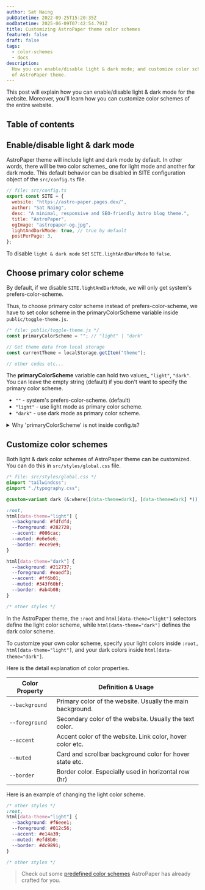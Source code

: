 ```yaml
---
author: Sat Naing
pubDatetime: 2022-09-25T15:20:35Z
modDatetime: 2025-06-09T07:42:54.791Z
title: Customizing AstroPaper theme color schemes
featured: false
draft: false
tags:
  - color-schemes
  - docs
description:
  How you can enable/disable light & dark mode; and customize color schemes
  of AstroPaper theme.
---
```


This post will explain how you can enable/disable light & dark mode for the website. Moreover, you'll learn how you can customize color schemes of the entire website.

## Table of contents

## Enable/disable light & dark mode

AstroPaper theme will include light and dark mode by default. In other words, there will be two color schemes\_ one for light mode and another for dark mode. This default behavior can be disabled in SITE configuration object of the `src/config.ts` file.

```js
// file: src/config.ts
export const SITE = {
  website: "https://astro-paper.pages.dev/",
  author: "Sat Naing",
  desc: "A minimal, responsive and SEO-friendly Astro blog theme.",
  title: "AstroPaper",
  ogImage: "astropaper-og.jpg",
  lightAndDarkMode: true, // true by default
  postPerPage: 3,
};
```

To disable `light & dark mode` set `SITE.lightAndDarkMode` to `false`.

## Choose primary color scheme

By default, if we disable `SITE.lightAndDarkMode`, we will only get system's prefers-color-scheme.

Thus, to choose primary color scheme instead of prefers-color-scheme, we have to set color scheme in the primaryColorScheme variable inside `public/toggle-theme.js`.

```js
/* file: public/toggle-theme.js */
const primaryColorScheme = ""; // "light" | "dark"

// Get theme data from local storage
const currentTheme = localStorage.getItem("theme");

// other codes etc...
```

The **primaryColorScheme** variable can hold two values\_ `"light"`, `"dark"`. You can leave the empty string (default) if you don't want to specify the primary color scheme.

- `""` - system's prefers-color-scheme. (default)
- `"light"` - use light mode as primary color scheme.
- `"dark"` - use dark mode as primary color scheme.

<details><summary>Why 'primaryColorScheme' is not inside config.ts?</summary>

> To avoid color flickering on page reload, we have to place the toggle-switch JavaScript codes as early as possible when the page loads. It solves the problem of flickering, but as a trade-off, we cannot use ESM imports anymore.

[Click here](https://docs.astro.build/en/reference/directives-reference/#isinline) to know more about Astro's `is:inline` script.

</details>

## Customize color schemes

Both light & dark color schemes of AstroPaper theme can be customized. You can do this in `src/styles/global.css` file.

```css
/* file: src/styles/global.css */
@import "tailwindcss";
@import "./typography.css";

@custom-variant dark (&:where([data-theme=dark], [data-theme=dark] *));

:root,
html[data-theme="light"] {
  --background: #fdfdfd;
  --foreground: #282728;
  --accent: #006cac;
  --muted: #e6e6e6;
  --border: #ece9e9;
}

html[data-theme="dark"] {
  --background: #212737;
  --foreground: #eaedf3;
  --accent: #ff6b01;
  --muted: #343f60bf;
  --border: #ab4b08;
}

/* other styles */
```

In the AstroPaper theme, the `:root` and `html[data-theme="light"]` selectors define the light color scheme, while `html[data-theme="dark"]` defines the dark color scheme.

To customize your own color scheme, specify your light colors inside `:root, html[data-theme="light"]`, and your dark colors inside `html[data-theme="dark"]`.

Here is the detail explanation of color properties.

| Color Property | Definition & Usage                                         |
|----------------|------------------------------------------------------------|
| `--background` | Primary color of the website. Usually the main background. |
| `--foreground` | Secondary color of the website. Usually the text color.    |
| `--accent`     | Accent color of the website. Link color, hover color etc.  |
| `--muted`      | Card and scrollbar background color for hover state etc.   |
| `--border`     | Border color. Especially used in horizontal row (hr)       |

Here is an example of changing the light color scheme.

```css
/* other styles */
:root,
html[data-theme="light"] {
  --background: #f6eee1;
  --foreground: #012c56;
  --accent: #e14a39;
  --muted: #efd8b0;
  --border: #dc9891;
}

/* other styles */
```

> Check out some [predefined color schemes](https://astro-paper.pages.dev/posts/predefined-color-schemes/) AstroPaper has already crafted for you.
